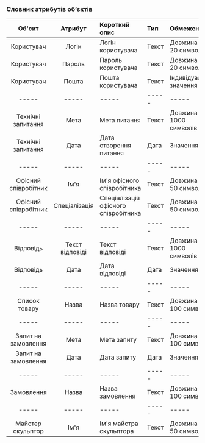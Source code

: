 ### Словник атрибутів об’єктів

|Об'єкт|Атрибут|Короткий опис|Тип|Обмеження|
|:-----:|:-----:|:-----|:-----|:-----|
|Користувач|Логін|Логін користувача|Текст|Довжина < 20 символів|
|Користувач|Пароль|Пароль користувача|Текст|Довжина < 20 символів|
|Користувач|Пошта|Пошта користувача|Текст|Індивідуальне значення|
|-----|-----|-----|-----|-----|
|Технічні запитання|Мета|Мета питання|Текст|Довжина < 1000 символів|
|Технічні запитання|Дата|Дата створення питання|Дата|Значення > 0|
|-----|-----|-----|-----|-----|
|Офісний співробітник|Ім'я|Ім'я офісного співробітника|Текст|Довжина < 50 символів|
|Офісний співробітник|Спеціалізація|Спеціалізація офісного співробітника|Текст|Довжина < 50 символів|
|-----|-----|-----|-----|-----|
|Відповідь|Текст відповіді|Текст відповіді|Текст|Довжина < 1000 символів|
|Відповідь|Дата|Дата відповіді|Дата|Значення > 0|
|-----|-----|-----|-----|-----|
|Список товару|Назва|Назва товару|Текст|Довжина < 100 символів|
|-----|-----|-----|-----|-----|
|Запит на замовлення|Мета|Мета запиту|Текст|Довжина < 100 символів|
|Запит на замовлення|Дата|Дата запиту|Дата|Значення > 0|
|-----|-----|-----|-----|-----|
|Замовлення|Назва|Назва замовлення|Текст|Довжина < 100 символів|
|-----|-----|-----|-----|-----|
|Майстер скульптор|Ім'я|Ім'я майстра скульптора|Текст|Довжина < 50 символів|
